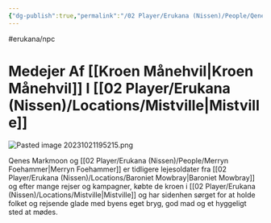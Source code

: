 ```yaml
---
{"dg-publish":true,"permalink":"/02 Player/Erukana (Nissen)/People/Qenes Markmoon/","tags":["erukana/npc"]}
---
```



#erukana/npc 
# Medejer Af [[Kroen Månehvil\|Kroen Månehvil]] I [[02 Player/Erukana (Nissen)/Locations/Mistville\|Mistville]]

![Pasted image 20231021195215.png](/img/user/10%20Attachments/Pasted%20image%2020231021195215.png)

Qenes Markmoon og [[02 Player/Erukana (Nissen)/People/Merryn Foehammer\|Merryn Foehammer]] er tidligere lejesoldater fra [[02 Player/Erukana (Nissen)/Locations/Baroniet Mowbray\|Baroniet Mowbray]] og efter mange rejser og kampagner, købte de kroen i [[02 Player/Erukana (Nissen)/Locations/Mistville\|Mistville]] og har sidenhen sørget for at holde folket og rejsende glade med byens eget bryg, god mad og et hyggeligt sted at mødes.